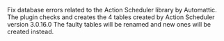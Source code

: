 Fix database errors related to the Action Scheduler library by Automattic. 
The plugin checks and creates the 4 tables created by Action Scheduler version 3.0.16.0
The faulty tables will be renamed and new ones will be created instead.
